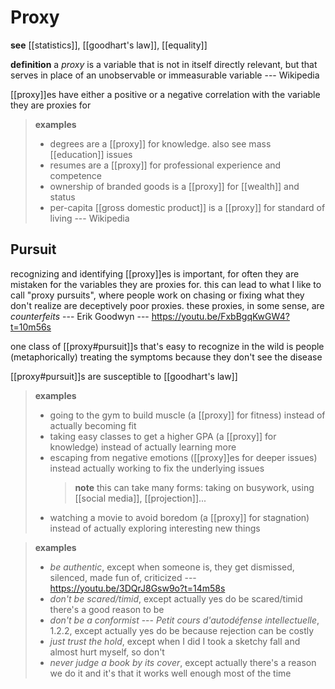 # Proxy

**see** [[statistics]], [[goodhart's law]], [[equality]]

**definition** a _proxy_ is a variable that is not in itself directly relevant, but that serves in place of an unobservable or immeasurable variable --- Wikipedia

[[proxy]]es have either a positive or a negative correlation with the variable they are proxies for

> **examples**
>
> - degrees are a [[proxy]] for knowledge. also see mass [[education]] issues
> - resumes are a [[proxy]] for professional experience and competence
> - ownership of branded goods is a [[proxy]] for [[wealth]] and status
> - per-capita [[gross domestic product]] is a [[proxy]] for standard of living --- Wikipedia

## Pursuit

recognizing and identifying [[proxy]]es is important, for often they are mistaken for the variables they are proxies for. this can lead to what I like to call "proxy pursuits", where people work on chasing or fixing what they don't realize are deceptively poor proxies. these proxies, in some sense, are _counterfeits_ --- Erik Goodwyn --- <https://youtu.be/FxbBgqKwGW4?t=10m56s>

one class of [[proxy#pursuit]]s that's easy to recognize in the wild is people (metaphorically) treating the symptoms because they don't see the disease

[[proxy#pursuit]]s are susceptible to [[goodhart's law]]

> **examples**
>
> - going to the gym to build muscle (a [[proxy]] for fitness) instead of actually becoming fit
> - taking easy classes to get a higher GPA (a [[proxy]] for knowledge) instead of actually learning more
> - escaping from negative emotions ([[proxy]]es for deeper issues) instead actually working to fix the underlying issues
>   > **note** this can take many forms: taking on busywork, using [[social media]], [[projection]]...
> - watching a movie to avoid boredom (a [[proxy]] for stagnation) instead of actually exploring interesting new things

> **examples**
>
> - _be authentic_, except when someone is, they get dismissed, silenced, made fun of, criticized --- <https://youtu.be/3DQrJ8Gsw9o?t=14m58s>
> - _don't be scared/timid_, except actually yes do be scared/timid there's a good reason to be
> - _don't be a conformist_ --- _Petit cours d'autodéfense intellectuelle_, 1.2.2, except actually yes do be because rejection can be costly
> - _just trust the hold_, except when I did I took a sketchy fall and almost hurt myself, so don't
> - _never judge a book by its cover_, except actually there's a reason we do it and it's that it works well enough most of the time
